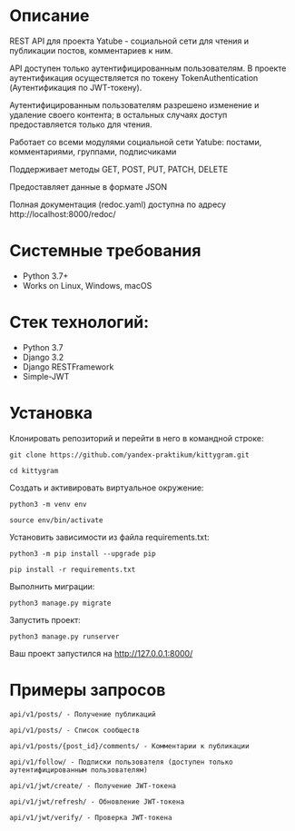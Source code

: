 # Описание

REST API для проекта Yatube - социальной сети для чтения и публикации постов, комментариев к ним.

API доступен только аутентифицированным пользователям. В проекте аутентификация осуществляется по токену TokenAuthentication (Аутентификация по JWT-токену).

Аутентифицированным пользователям разрешено изменение и удаление своего контента; в остальных случаях доступ предоставляется только для чтения.

Работает со всеми модулями социальной сети Yatube: постами, комментариями, группами, подписчиками

Поддерживает методы GET, POST, PUT, PATCH, DELETE

Предоставляет данные в формате JSON

Полная документация (redoc.yaml) доступна по адресу http://localhost:8000/redoc/

# Системные требования
- Python 3.7+
- Works on Linux, Windows, macOS

# Стек технологий:
- Python 3.7
- Django 3.2
- Django RESTFramework
- Simple-JWT

# Установка

Клонировать репозиторий и перейти в него в командной строке:

```
git clone https://github.com/yandex-praktikum/kittygram.git
```

```
cd kittygram
```

Cоздать и активировать виртуальное окружение:

```
python3 -m venv env
```

```
source env/bin/activate
```

Установить зависимости из файла requirements.txt:

```
python3 -m pip install --upgrade pip
```

```
pip install -r requirements.txt
```

Выполнить миграции:

```
python3 manage.py migrate
```

Запустить проект:

```
python3 manage.py runserver
```
Ваш проект запустился на http://127.0.0.1:8000/

# Примеры запросов

```
api/v1/posts/ - Получение публикаций
```

```
api/v1/posts/ - Список сообществ
```

```
api/v1/posts/{post_id}/comments/ - Комментарии к публикации
```

```
api/v1/follow/ - Подписки пользователя (доступен только аутентифицированным пользователям)
```

```
api/v1/jwt/create/ - Получение JWT-токена
```

```
api/v1/jwt/refresh/ - Обновление JWT-токена
```

```
api/v1/jwt/verify/ - Проверка JWT-токена
```

